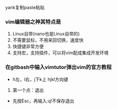 yank复制paste粘贴
### vim编辑器之神其特点是
1. Linux自带(nano也是Linux自带的)
2. 不需要鼠标，不用来回切换，速度快
3. 快捷键非常方便
4. 支持宏，支持插件，可以将vim配成集成开发环境
### 在gitbash中输入vimtutor弹出vim的官方教程
- h左，l右，j下k上 hjkl方向键
1. 第一个点：退出
- 先按Esc，再输入:q!不保存退出

